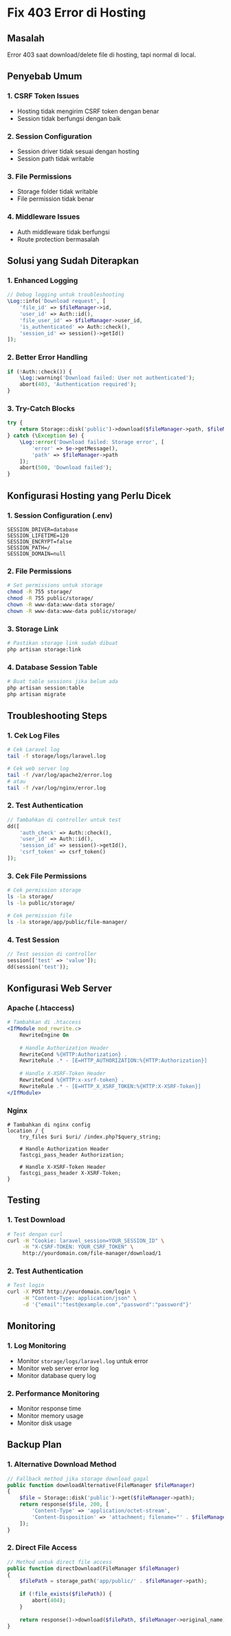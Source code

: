 # Fix 403 Error di Hosting

## Masalah
Error 403 saat download/delete file di hosting, tapi normal di local.

## Penyebab Umum

### 1. **CSRF Token Issues**
- Hosting tidak mengirim CSRF token dengan benar
- Session tidak berfungsi dengan baik

### 2. **Session Configuration**
- Session driver tidak sesuai dengan hosting
- Session path tidak writable

### 3. **File Permissions**
- Storage folder tidak writable
- File permission tidak benar

### 4. **Middleware Issues**
- Auth middleware tidak berfungsi
- Route protection bermasalah

## Solusi yang Sudah Diterapkan

### 1. **Enhanced Logging**
```php
// Debug logging untuk troubleshooting
\Log::info('Download request', [
    'file_id' => $fileManager->id,
    'user_id' => Auth::id(),
    'file_user_id' => $fileManager->user_id,
    'is_authenticated' => Auth::check(),
    'session_id' => session()->getId()
]);
```

### 2. **Better Error Handling**
```php
if (!Auth::check()) {
    \Log::warning('Download failed: User not authenticated');
    abort(403, 'Authentication required');
}
```

### 3. **Try-Catch Blocks**
```php
try {
    return Storage::disk('public')->download($fileManager->path, $fileManager->original_name);
} catch (\Exception $e) {
    \Log::error('Download failed: Storage error', [
        'error' => $e->getMessage(),
        'path' => $fileManager->path
    ]);
    abort(500, 'Download failed');
}
```

## Konfigurasi Hosting yang Perlu Dicek

### 1. **Session Configuration (.env)**
```env
SESSION_DRIVER=database
SESSION_LIFETIME=120
SESSION_ENCRYPT=false
SESSION_PATH=/
SESSION_DOMAIN=null
```

### 2. **File Permissions**
```bash
# Set permissions untuk storage
chmod -R 755 storage/
chmod -R 755 public/storage/
chown -R www-data:www-data storage/
chown -R www-data:www-data public/storage/
```

### 3. **Storage Link**
```bash
# Pastikan storage link sudah dibuat
php artisan storage:link
```

### 4. **Database Session Table**
```bash
# Buat table sessions jika belum ada
php artisan session:table
php artisan migrate
```

## Troubleshooting Steps

### 1. **Cek Log Files**
```bash
# Cek Laravel log
tail -f storage/logs/laravel.log

# Cek web server log
tail -f /var/log/apache2/error.log
# atau
tail -f /var/log/nginx/error.log
```

### 2. **Test Authentication**
```php
// Tambahkan di controller untuk test
dd([
    'auth_check' => Auth::check(),
    'user_id' => Auth::id(),
    'session_id' => session()->getId(),
    'csrf_token' => csrf_token()
]);
```

### 3. **Cek File Permissions**
```bash
# Cek permission storage
ls -la storage/
ls -la public/storage/

# Cek permission file
ls -la storage/app/public/file-manager/
```

### 4. **Test Session**
```php
// Test session di controller
session(['test' => 'value']);
dd(session('test'));
```

## Konfigurasi Web Server

### Apache (.htaccess)
```apache
# Tambahkan di .htaccess
<IfModule mod_rewrite.c>
    RewriteEngine On
    
    # Handle Authorization Header
    RewriteCond %{HTTP:Authorization} .
    RewriteRule .* - [E=HTTP_AUTHORIZATION:%{HTTP:Authorization}]
    
    # Handle X-XSRF-Token Header
    RewriteCond %{HTTP:x-xsrf-token} .
    RewriteRule .* - [E=HTTP_X_XSRF_TOKEN:%{HTTP:X-XSRF-Token}]
</IfModule>
```

### Nginx
```nginx
# Tambahkan di nginx config
location / {
    try_files $uri $uri/ /index.php?$query_string;
    
    # Handle Authorization Header
    fastcgi_pass_header Authorization;
    
    # Handle X-XSRF-Token Header
    fastcgi_pass_header X-XSRF-Token;
}
```

## Testing

### 1. **Test Download**
```bash
# Test dengan curl
curl -H "Cookie: laravel_session=YOUR_SESSION_ID" \
     -H "X-CSRF-TOKEN: YOUR_CSRF_TOKEN" \
     http://yourdomain.com/file-manager/download/1
```

### 2. **Test Authentication**
```bash
# Test login
curl -X POST http://yourdomain.com/login \
     -H "Content-Type: application/json" \
     -d '{"email":"test@example.com","password":"password"}'
```

## Monitoring

### 1. **Log Monitoring**
- Monitor `storage/logs/laravel.log` untuk error
- Monitor web server error log
- Monitor database query log

### 2. **Performance Monitoring**
- Monitor response time
- Monitor memory usage
- Monitor disk usage

## Backup Plan

### 1. **Alternative Download Method**
```php
// Fallback method jika storage download gagal
public function downloadAlternative(FileManager $fileManager)
{
    $file = Storage::disk('public')->get($fileManager->path);
    return response($file, 200, [
        'Content-Type' => 'application/octet-stream',
        'Content-Disposition' => 'attachment; filename="' . $fileManager->original_name . '"'
    ]);
}
```

### 2. **Direct File Access**
```php
// Method untuk direct file access
public function directDownload(FileManager $fileManager)
{
    $filePath = storage_path('app/public/' . $fileManager->path);
    
    if (!file_exists($filePath)) {
        abort(404);
    }
    
    return response()->download($filePath, $fileManager->original_name);
}
```
